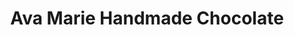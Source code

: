 ---
title: "Ava Marie Handmade Chocolate"
url: /peterborough/ava-marie-handmade-chocolate/
shop: confectionery
---
